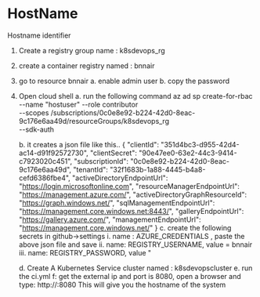 # HostName
Hostname identifier


1. Create a registry group name : k8sdevops_rg
2. create a container registry named : bnnair
3. go to resource bnnair
    a. enable admin user
    b. copy the password

4. Open cloud shell
    a. run the following command 
        az ad sp create-for-rbac --name "hostuser" --role contributor \
                            --scopes /subscriptions/0c0e8e92-b224-42d0-8eac-9c176e6aa49d/resourceGroups/k8sdevops_rg \
                            --sdk-auth

    b. it creates a json file like this..
            {
            "clientId": "351d4bc3-d955-42d4-ac14-d91f92572730",
            "clientSecret": "90e47ee0-63e2-44c3-9414-c7923020c451",
            "subscriptionId": "0c0e8e92-b224-42d0-8eac-9c176e6aa49d",
            "tenantId": "32f1683b-1a88-4445-b4a8-cefd6386fbe4",
            "activeDirectoryEndpointUrl": "https://login.microsoftonline.com",
            "resourceManagerEndpointUrl": "https://management.azure.com/",
            "activeDirectoryGraphResourceId": "https://graph.windows.net/",
            "sqlManagementEndpointUrl": "https://management.core.windows.net:8443/",
            "galleryEndpointUrl": "https://gallery.azure.com/",
            "managementEndpointUrl": "https://management.core.windows.net/"
            }
    c. create the following secrets in github->settings 
        i. name : AZURE_CREDENTIALS , paste the above json file and save
        ii. name: REGISTRY_USERNAME, value = bnnair
        iii. name: REGISTRY_PASSWORD, value " <password copied above>

    d. Create A Kubernetes Service cluster named : k8sdevopscluster
    e. run the ci.yml
    f: get the external ip and port is 8080, open a browser and type: http://<externalIP>:8080
       This will give you the hostname of the system 
